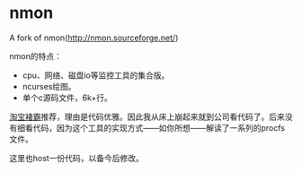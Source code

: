 nmon
====

A fork of nmon(http://nmon.sourceforge.net/)

nmon的特点：  
* cpu、网络、磁盘io等监控工具的集合版。  
* ncurses绘图。  
* 单个c源码文件，6k+行。  

[淘宝褚霸](http://weibo.com/tchuba)推荐，理由是代码优雅。因此我从床上崩起来就到公司看代码了。后来没有细看代码，因为这个工具的实现方式——如你所想——解读了一系列的procfs文件。  

这里也host一份代码，以备今后修改。
